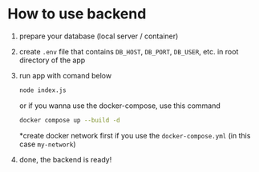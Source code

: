 # How to use backend

1. prepare your database (local server / container)
2. create `.env` file that contains `DB_HOST`, `DB_PORT`, `DB_USER`, etc. in root directory of the app
3. run app with comand below
   
   ```bash
   node index.js
   ```

   or if you wanna use the docker-compose, use this command

   ```bash
   docker compose up --build -d
   ```

   *create docker network first if you use the `docker-compose.yml` (in this case `my-network`)

4. done, the backend is ready!
